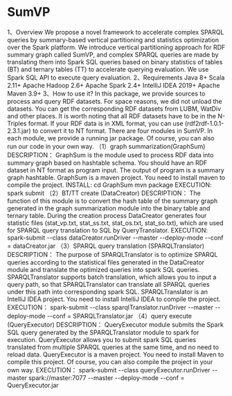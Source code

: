 # SumVP
1、Overview
We propose a novel framework to accelerate complex SPARQL queries by summary-based vertical partitioning and statistics optimization over the Spark platform. We introduce vertical partitioning approach for RDF summary graph called SumVP, and complex SPARQL queries are made by translating them into Spark SQL queries based on binary statistics of tables (BT) and ternary tables (TT) to accelerate querying evaluation. We use Spark SQL API to execute query evaluation.
2、Requirements
Java 8+
Scala 2.11+
Apache Hadoop 2.6+
Apache Spark 2.4+
IntelliJ IDEA 2019+
Apache Maven 3.9+
3、How to use it?
In this package, we provide sources to process and query RDF datasets. For space reasons, we did not unload the datasets. You can get the corresponding RDF datasets from LUBM, WatDiv and other places. It is worth noting that all RDF datasets have to be in the N-Triples format. If your RDF data is in XML format, you can use (rdf2rdf-1.0.1-2.3.1.jar) to convert it to NT format. There are four modules in SumVP. In each module, we provide a running jar package. Of course, you can also run our code in your own way.
（1）graph summarization(GraphSum)
DESCRIPTION：
GraphSum is the module used to process RDF data into summary graph based on hashtable schema. You should have an RDF dataset in NT format as program input. The output of program is a summary graph hashtable. GraphSum is a maven project. You need to install maven to compile the project. 
INSTALL:
cd GraphSum
mvn package
EXECUTION:
spark submit 
（2）BT/TT create (DataCreator) 
DESCRIPTION：
The function of this module is to convert the hash table of the summary graph generated in the graph summarization module into the binary table and ternary table. During the creation process DataCreator generates four statistic files (stat_vp.txt, stat_ss.txt, stat_os.txt, stat_so.txt), which are used for SPARQL query translation to SQL by QueryTranslator.
EXECUTION:
spark-submit --class dataCreator.runDriver --master <master-url> --deploy-mode <deploy-mode> --conf <key>=<value> dataCreator.jar <HDFS path> <RDF file>
（3）SPARQL query translation (SPARQLTranslator)
DESCRIPTION：
The purpose of SPARQLTranslator is to optimize SPARQL queries according to the statistical files generated in the DataCreator module and translate the optimized queries into spark SQL queries. SPARQLTranslator supports batch translation, which allows you to input a query path, so that SPARQLTranslator can translate all SPARQL queries under this path into corresponding spark SQL. SPARQLTranslator is an IntelliJ IDEA project. You need to install IntelliJ IDEA to compile the project.
EXECUTION：
spark-submit --class sparqlTranslator.runDriver --master <master-url> --deploy-mode <deploy-mode> --conf <key>=<value> SPARQLTranslator.jar <hashtable path> <SPARQL query path> <statistics path> <Spark SQL path>
（4）query execute (QueryExecutor)
DESCRIPTION：
QueryExecutor module submits the Spark SQL query generated by the SPARQLTranslator module to spark for execution. QueryExecutor allows you to submit spark SQL queries translated from multiple SPARQL queries at the same time, and no need to reload data. QueryExecutor is a maven project. You need to install Maven to compile this project. Of course, you can also compile the project in your own way.
EXECUTION：
spark-submit --class queryExecutor.runDriver --master spark://master:7077 --master <master-url> --deploy-mode <deploy-mode> --conf <key>=<value> QueryExecutor.jar <HDFS path> <hashtable path> <query file>

